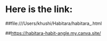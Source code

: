 # Here is the link:
##file:///Users/khushi/Habitara/habitara_.html

##https://habitara-habit-angle.my.canva.site/
